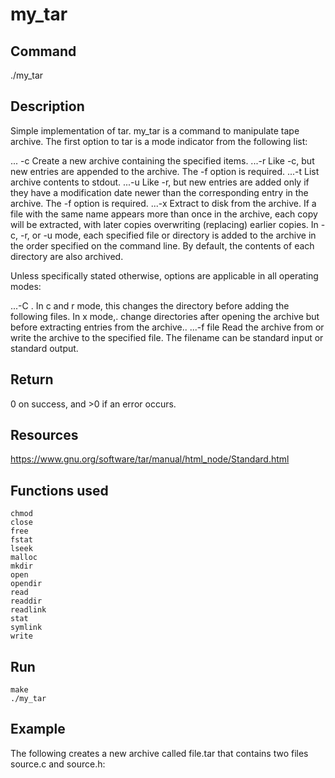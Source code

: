 # my_tar

## Command
./my_tar

## Description
Simple implementation of tar. my_tar is a command to manipulate tape archive. The first option to tar is a mode indicator from the following list:

... -c Create a new archive containing the specified items.
...-r Like -c, but new entries are appended to the archive. The -f option is required.
...-t List archive contents to stdout.
...-u Like -r, but new entries are added only if they have a modification date newer than the corresponding entry in the archive. The -f option is required.
...-x Extract to disk from the archive. If a file with the same name appears more than once in the archive, each copy will be extracted, with later copies overwriting (replacing) earlier copies.
In -c, -r, or -u mode, each specified file or directory is added to the archive in the order specified on the command line. By default, the contents of each directory are also archived.

Unless specifically stated otherwise, options are applicable in all operating modes:

...-C <directory>. In c and r mode, this changes the directory before adding the following files. In x mode,. change directories after opening the archive but before extracting entries from the archive..
...-f file Read the archive from or write the archive to the specified file. The filename can be standard input or standard output.

## Return
0 on success, and >0 if an error occurs.

## Resources
https://www.gnu.org/software/tar/manual/html_node/Standard.html

## Functions used
```
chmod
close
free
fstat
lseek
malloc
mkdir
open
opendir
read
readdir
readlink
stat
symlink
write
```
## Run
```
make
./my_tar
```

## Example
The following creates a new archive called file.tar that contains two files source.c and
source.h:
